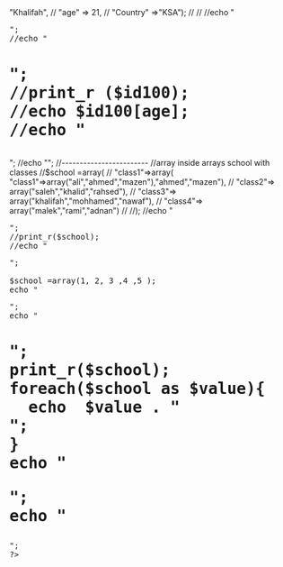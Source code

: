 <?php
//$id100 = array("Khalifah", 21,KSA);

//$id100 = array("name" =>"Khalifah",
//  "age" =>  21,
//    "Country" =>"KSA");
//
//
//echo "<pre>";
//echo "<h1>";
//print_r ($id100);
//echo $id100[age];
//echo "</pre>";
//echo "</h1>";

//------------------------
//array inside arrays school with classes
//$school =array(
//    "class1"=>array(  "class1"=>array("ali","ahmed","mazen"),"ahmed","mazen"),
//    "class2"=> array("saleh","khalid","rahsed"),
//    "class3"=> array("khalifah","mohhamed","nawaf"),
//    "class4"=> array("malek","rami","adnan")
//    
//);
//echo "<pre>";
//print_r($school);
//echo "<pre>";

$school =array(1, 2, 3 ,4 ,5 );
echo "<pre>";
echo "<h1>";
print_r($school);
foreach($school as $value){
  echo  $value . "<br />";
}
echo "<pre>";
echo "</h1>";
?>

